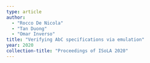 ```yaml
---
type: article
author:
  - "Rocco De Nicola"
  - "Tan Duong"
  - "Omar Inverso"
title: "Verifying AbC specifications via emulation"
year: 2020
collection-title: "Proceedings of ISoLA 2020"
---
```

